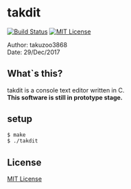 # takdit
[![Build Status](https://travis-ci.org/takuzoo3868/takdit.svg?branch=master)](https://travis-ci.org/takuzoo3868/takdit)
[![MIT License](http://img.shields.io/badge/license-MIT-blue.svg?style=flat)](LICENSE)

Author: takuzoo3868  
Date: 29/Dec/2017 

## What`s this?
takdit is a console text editor written in C.  
**This software is still in prototype stage.**

## setup
```bash
$ make
$ ./takdit
```

## License
[MIT License](LICENSE)